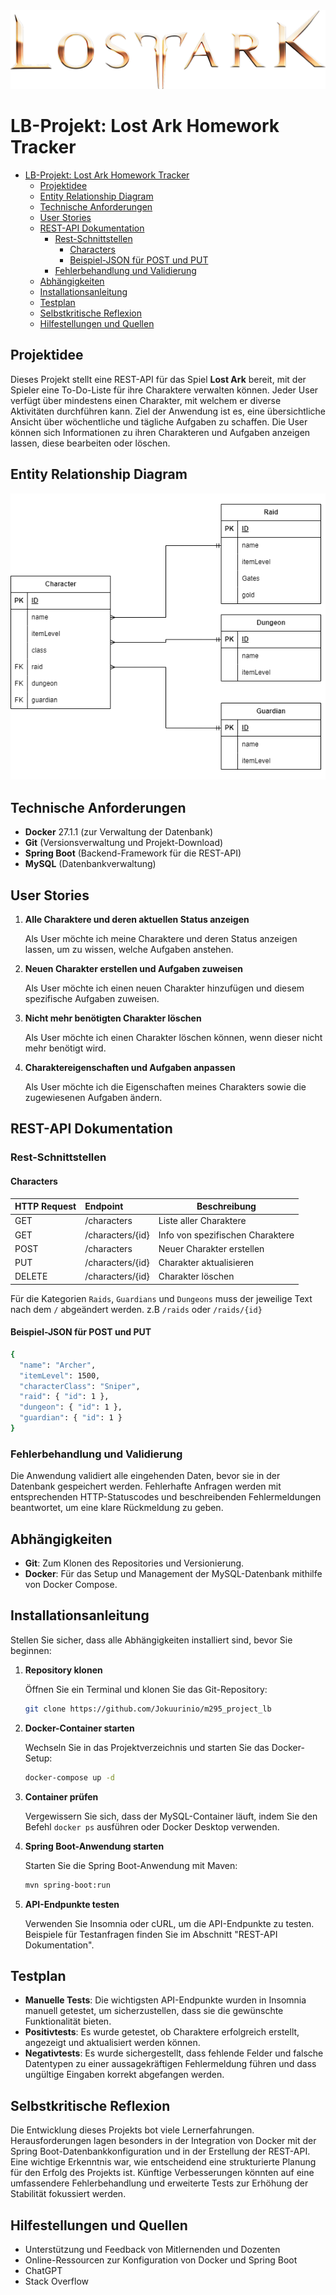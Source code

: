 <img title=** alt= "ERD" src="./img/Lost_Ark_logo.png">

# LB-Projekt: Lost Ark Homework Tracker

- [LB-Projekt: Lost Ark Homework Tracker](#lb-projekt-lost-ark-homework-tracker)
  - [Projektidee](#projektidee)
  - [Entity Relationship Diagram](#entity-relationship-diagram)
  - [Technische Anforderungen](#technische-anforderungen)
  - [User Stories](#user-stories)
  - [REST-API Dokumentation](#rest-api-dokumentation)
    - [Rest-Schnittstellen](#rest-schnittstellen)
      - [Characters](#characters)
      - [Beispiel-JSON für POST und PUT](#beispiel-json-für-post-und-put)
    - [Fehlerbehandlung und Validierung](#fehlerbehandlung-und-validierung)
  - [Abhängigkeiten](#abhängigkeiten)
  - [Installationsanleitung](#installationsanleitung)
  - [Testplan](#testplan)
  - [Selbstkritische Reflexion](#selbstkritische-reflexion)
  - [Hilfestellungen und Quellen](#hilfestellungen-und-quellen)


## Projektidee

Dieses Projekt stellt eine REST-API für das Spiel **Lost Ark** bereit, mit der Spieler eine To-Do-Liste für ihre Charaktere verwalten können. Jeder User verfügt über mindestens einen Charakter, mit welchem er diverse Aktivitäten durchführen kann. Ziel der Anwendung ist es, eine übersichtliche Ansicht über wöchentliche und tägliche Aufgaben zu schaffen. Die User können sich Informationen zu ihren Charakteren und Aufgaben anzeigen lassen, diese bearbeiten oder löschen.

## Entity Relationship Diagram

<img title=** alt= "ERD" src="./img/Entity Relationship Diagram.png">

## Technische Anforderungen

- **Docker** 27.1.1 (zur Verwaltung der Datenbank)
- **Git** (Versionsverwaltung und Projekt-Download)
- **Spring Boot** (Backend-Framework für die REST-API)
- **MySQL** (Datenbankverwaltung)

## User Stories

1. **Alle Charaktere und deren aktuellen Status anzeigen**

   Als User möchte ich meine Charaktere und deren Status anzeigen lassen, um zu wissen, welche Aufgaben anstehen.

2. **Neuen Charakter erstellen und Aufgaben zuweisen**

   Als User möchte ich einen neuen Charakter hinzufügen und diesem spezifische Aufgaben zuweisen.

3. **Nicht mehr benötigten Charakter löschen**

   Als User möchte ich einen Charakter löschen können, wenn dieser nicht mehr benötigt wird.

4. **Charaktereigenschaften und Aufgaben anpassen**

   Als User möchte ich die Eigenschaften meines Charakters sowie die zugewiesenen Aufgaben ändern.

## REST-API Dokumentation

### Rest-Schnittstellen
 
#### Characters
 
| HTTP Request | Endpoint   | Beschreibung                                       |
| :----------- | :--------- | -------------------------------------------------- |
| GET          | /characters      | Liste aller Charaktere                       |
| GET          | /characters/{id} | Info von spezifischen Charaktere             |
| POST         | /characters      | Neuer Charakter erstellen                    |
| PUT          | /characters/{id} | Charakter aktualisieren                      |
| DELETE       | /characters/{id} | Charakter löschen                            |

Für die Kategorien `Raids`, `Guardians` und `Dungeons` muss der jeweilige Text nach dem `/` abgeändert werden. z.B `/raids` oder `/raids/{id}`


#### Beispiel-JSON für POST und PUT

```bash
{
  "name": "Archer",
  "itemLevel": 1500,
  "characterClass": "Sniper",
  "raid": { "id": 1 },
  "dungeon": { "id": 1 },
  "guardian": { "id": 1 }
}
```

### Fehlerbehandlung und Validierung

Die Anwendung validiert alle eingehenden Daten, bevor sie in der Datenbank gespeichert werden. Fehlerhafte Anfragen werden mit entsprechenden HTTP-Statuscodes und beschreibenden Fehlermeldungen beantwortet, um eine klare Rückmeldung zu geben.

## Abhängigkeiten

- **Git**: Zum Klonen des Repositories und Versionierung.
- **Docker**: Für das Setup und Management der MySQL-Datenbank mithilfe von Docker Compose.

## Installationsanleitung

Stellen Sie sicher, dass alle Abhängigkeiten installiert sind, bevor Sie beginnen:

1. **Repository klonen**

   Öffnen Sie ein Terminal und klonen Sie das Git-Repository:

   ```bash
   git clone https://github.com/Jokuurinio/m295_project_lb
   ```

2. **Docker-Container starten**

   Wechseln Sie in das Projektverzeichnis und starten Sie das Docker-Setup:

   ```bash
   docker-compose up -d
   ```

3. **Container prüfen**

   Vergewissern Sie sich, dass der MySQL-Container läuft, indem Sie den Befehl `docker ps` ausführen oder Docker Desktop verwenden.

4. **Spring Boot-Anwendung starten**

   Starten Sie die Spring Boot-Anwendung mit Maven:

   ```bash
   mvn spring-boot:run
   ```

5. **API-Endpunkte testen**

   Verwenden Sie Insomnia oder cURL, um die API-Endpunkte zu testen. Beispiele für Testanfragen finden Sie im Abschnitt "REST-API Dokumentation".

## Testplan

- **Manuelle Tests**: Die wichtigsten API-Endpunkte wurden in Insomnia manuell getestet, um sicherzustellen, dass sie die gewünschte Funktionalität bieten.
- **Positivtests**: Es wurde getestet, ob Charaktere erfolgreich erstellt, angezeigt und aktualisiert werden können.
- **Negativtests**: Es wurde sichergestellt, dass fehlende Felder und falsche Datentypen zu einer aussagekräftigen Fehlermeldung führen und dass ungültige Eingaben korrekt abgefangen werden.

## Selbstkritische Reflexion

Die Entwicklung dieses Projekts bot viele Lernerfahrungen. Herausforderungen lagen besonders in der Integration von Docker mit der Spring Boot-Datenbankkonfiguration und in der Erstellung der REST-API. Eine wichtige Erkenntnis war, wie entscheidend eine strukturierte Planung für den Erfolg des Projekts ist. Künftige Verbesserungen könnten auf eine umfassendere Fehlerbehandlung und erweiterte Tests zur Erhöhung der Stabilität fokussiert werden.

## Hilfestellungen und Quellen

- Unterstützung und Feedback von Mitlernenden und Dozenten
- Online-Ressourcen zur Konfiguration von Docker und Spring Boot
- ChatGPT
- Stack Overflow

